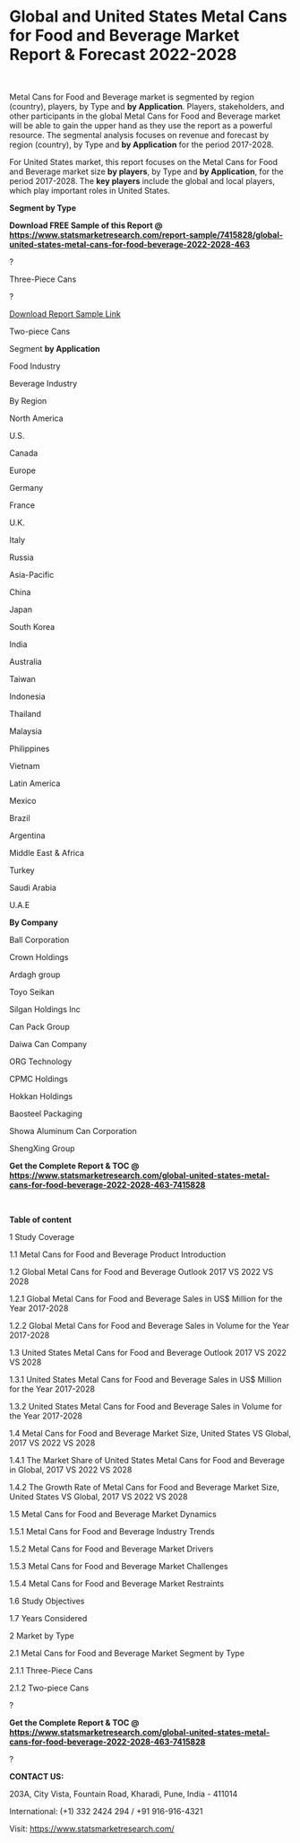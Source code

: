 <h1>Global and United States Metal Cans for Food and Beverage Market Report & Forecast 2022-2028</h1><br/><p>Metal Cans for Food and Beverage market is segmented by region (country), players, by Type and <strong>by Application</strong>. Players, stakeholders, and other participants in the global Metal Cans for Food and Beverage market will be able to gain the upper hand as they use the report as a powerful resource. The segmental analysis focuses on revenue and forecast by region (country), by Type and <strong>by Application</strong> for the period 2017-2028.</p>
 
 
 
 <p>For United States market, this report focuses on the Metal Cans for Food and Beverage market size <strong>by players</strong>, by Type and <strong>by Application</strong>, for the period 2017-2028. The <strong>key players</strong> include the global and local players, which play important roles in United States.</p>
 
 
 
 <p><strong>Segment by Type</strong></p>
 
 
 
 <div><b>Download FREE Sample of this Report @ <a href="https://www.statsmarketresearch.com/download-free-sample/7415828/global-united-states-metal-cans-for-food-beverage-2022-2028-463">https://www.statsmarketresearch.com/report-sample/7415828/global-united-states-metal-cans-for-food-beverage-2022-2028-463</a></b></div>
 
 
 
 <p>? </p>
 
 
 
 <p>Three-Piece Cans</p>
 
 
 
 <p>? </p>
 
 
 
 <p><a href="https://www.statsmarketresearch.com/download-free-sample/7415828/global-united-states-metal-cans-for-food-beverage-2022-2028-463">Download Report Sample Link</a></p>
 
 
 
 <p>Two-piece Cans</p>
 
 
 
 <p>Segment <strong>by Application</strong></p>
 
 
 
 <p>Food Industry</p>
 
 
 
 <p>Beverage Industry</p>
 
 
 
 <p>By Region</p>
 
 
 
 <p>North America</p>
 
 
 
 <p>U.S.</p>
 
 
 
 <p>Canada</p>
 
 
 
 <p>Europe</p>
 
 
 
 <p>Germany</p>
 
 
 
 <p>France</p>
 
 
 
 <p>U.K.</p>
 
 
 
 <p>Italy</p>
 
 
 
 <p>Russia</p>
 
 
 
 <p>Asia-Pacific</p>
 
 
 
 <p>China</p>
 
 
 
 <p>Japan</p>
 
 
 
 <p>South Korea</p>
 
 
 
 <p>India</p>
 
 
 
 <p>Australia</p>
 
 
 
 <p>Taiwan</p>
 
 
 
 <p>Indonesia</p>
 
 
 
 <p>Thailand</p>
 
 
 
 <p>Malaysia</p>
 
 
 
 <p>Philippines</p>
 
 
 
 <p>Vietnam</p>
 
 
 
 <p>Latin America</p>
 
 
 
 <p>Mexico</p>
 
 
 
 <p>Brazil</p>
 
 
 
 <p>Argentina</p>
 
 
 
 <p>Middle East & Africa</p>
 
 
 
 <p>Turkey</p>
 
 
 
 <p>Saudi Arabia</p>
 
 
 
 <p>U.A.E</p>
 
 
 
 <p><strong>By Company</strong></p>
 
 
 
 <p>Ball Corporation</p>
 
 
 
 <p>Crown Holdings</p>
 
 
 
 <p>Ardagh group</p>
 
 
 
 <p>Toyo Seikan</p>
 
 
 
 <p>Silgan Holdings Inc</p>
 
 
 
 <p>Can Pack Group</p>
 
 
 
 <p>Daiwa Can Company</p>
 
 
 
 <p>ORG Technology</p>
 
 
 
 <p>CPMC Holdings</p>
 
 
 
 <p>Hokkan Holdings</p>
 
 
 
 <p>Baosteel Packaging</p>
 
 
 
 <p>Showa Aluminum Can Corporation</p>
 
 
 
 <p>ShengXing Group</p>
 
 
 
 <div><b>Get the Complete Report & TOC @ <a href="https://www.statsmarketresearch.com/global-united-states-metal-cans-for-food-beverage-2022-2028-463-7415828">https://www.statsmarketresearch.com/global-united-states-metal-cans-for-food-beverage-2022-2028-463-7415828</a></b></div>
 
 
 
 <p><br />
 
 <b>Table of content</b></p>
 
 
 
 <p>1 Study Coverage<br />
 
 1.1 Metal Cans for Food and Beverage Product Introduction<br />
 
 1.2 Global Metal Cans for Food and Beverage Outlook 2017 VS 2022 VS 2028<br />
 
 1.2.1 Global Metal Cans for Food and Beverage Sales in US$ Million for the Year 2017-2028<br />
 
 1.2.2 Global Metal Cans for Food and Beverage Sales in Volume for the Year 2017-2028<br />
 
 1.3 United States Metal Cans for Food and Beverage Outlook 2017 VS 2022 VS 2028<br />
 
 1.3.1 United States Metal Cans for Food and Beverage Sales in US$ Million for the Year 2017-2028<br />
 
 1.3.2 United States Metal Cans for Food and Beverage Sales in Volume for the Year 2017-2028<br />
 
 1.4 Metal Cans for Food and Beverage Market Size, United States VS Global, 2017 VS 2022 VS 2028<br />
 
 1.4.1 The Market Share of United States Metal Cans for Food and Beverage in Global, 2017 VS 2022 VS 2028<br />
 
 1.4.2 The Growth Rate of Metal Cans for Food and Beverage Market Size, United States VS Global, 2017 VS 2022 VS 2028<br />
 
 1.5 Metal Cans for Food and Beverage Market Dynamics<br />
 
 1.5.1 Metal Cans for Food and Beverage Industry Trends<br />
 
 1.5.2 Metal Cans for Food and Beverage Market Drivers<br />
 
 1.5.3 Metal Cans for Food and Beverage Market Challenges<br />
 
 1.5.4 Metal Cans for Food and Beverage Market Restraints<br />
 
 1.6 Study Objectives<br />
 
 1.7 Years Considered<br />
 
 2 Market by Type<br />
 
 2.1 Metal Cans for Food and Beverage Market Segment by Type<br />
 
 2.1.1 Three-Piece Cans<br />
 
 2.1.2 Two-piece Cans<br />
 
 ? </p>
 
 
 
 <div><b>Get the Complete Report & TOC @ <a href="https://www.statsmarketresearch.com/global-united-states-metal-cans-for-food-beverage-2022-2028-463-7415828">https://www.statsmarketresearch.com/global-united-states-metal-cans-for-food-beverage-2022-2028-463-7415828</a></b></div>
 
 
 
 <p>? </p>
 
 
 
 <p><b>CONTACT US:</b><br />
 
 203A, City Vista, Fountain Road, Kharadi, Pune, India - 411014<br />
 
 International: (+1) 332 2424 294 / +91 916-916-4321<br />
 
 Visit: <a href="https://www.statsmarketresearch.com/">https://www.statsmarketresearch.com/</a></p>